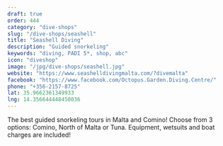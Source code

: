 ```yaml
---
draft: true
order: 444
category: "dive-shops"
slug: "/dive-shops/seashell"
title: "Seashell Diving"
description: "Guided snorkeling"
keywords: "diving, PADI 5*, shop, abc"
icon: "diveshop"
image: "/jpg/dive-shops/seashell.jpg"
website: "https://www.seashelldivingmalta.com/?divemalta"
facebook: "https://www.facebook.com/Octopus.Garden.Diving.Centre/"
phone: "+356-2157-8725"
lat: 35.9662361349933
lng: 14.356644448450036
---
```

The best guided snorkeling tours in Malta and Comino! Choose from 3 options: Comino, North of Malta or Tuna. Equipment, wetsuits and boat charges are included!
